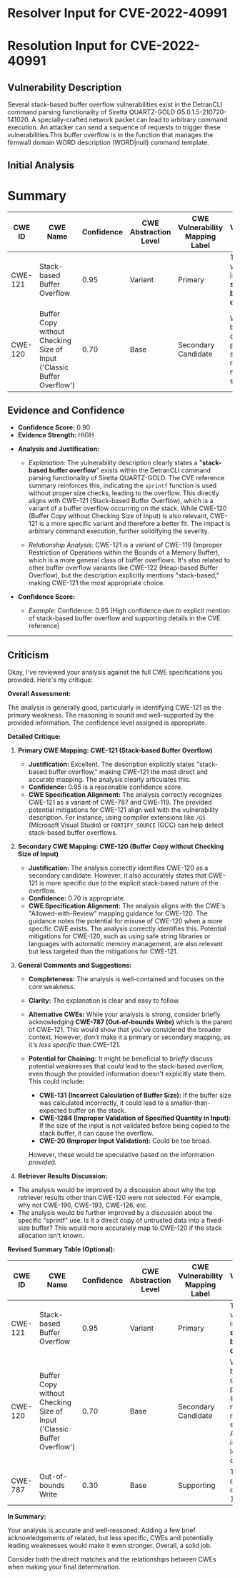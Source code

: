 # Resolver Input for CVE-2022-40991

# Resolution Input for CVE-2022-40991

## Vulnerability Description
Several stack-based buffer overflow vulnerabilities exist in the DetranCLI command parsing functionality of Siretta QUARTZ-GOLD G5.0.1.5-210720-141020. A specially-crafted network packet can lead to arbitrary command execution. An attacker can send a sequence of requests to trigger these vulnerabilities.This buffer overflow is in the function that manages the firmwall domain WORD description (WORD|null) command template.

## Initial Analysis
# Summary
| CWE ID | CWE Name | Confidence | CWE Abstraction Level | CWE Vulnerability Mapping Label | CWE-Vulnerability Mapping Notes |
|---|---|---|---|---|---|
| CWE-121 | Stack-based Buffer Overflow | 0.95 | Variant | Primary | The vulnerability is explicitly a **stack-based buffer overflow**. |
| CWE-120 | Buffer Copy without Checking Size of Input ('Classic Buffer Overflow') | 0.70 | Base | Secondary Candidate | While a buffer overflow is present, the stack-based nature is more specific. |

## Evidence and Confidence

*   **Confidence Score:** 0.90
*   **Evidence Strength:** HIGH

- **Analysis and Justification:**  
  - *Explanation:* The vulnerability description clearly states a "**stack-based buffer overflow**" exists within the DetranCLI command parsing functionality of Siretta QUARTZ-GOLD. The CVE reference summary reinforces this, indicating the `sprintf` function is used without proper size checks, leading to the overflow. This directly aligns with CWE-121 (Stack-based Buffer Overflow), which is a variant of a buffer overflow occurring on the stack. While CWE-120 (Buffer Copy without Checking Size of Input) is also relevant, CWE-121 is a more specific variant and therefore a better fit. The impact is arbitrary command execution, further solidifying the severity.

  - *Relationship Analysis:* CWE-121 is a variant of CWE-119 (Improper Restriction of Operations within the Bounds of a Memory Buffer), which is a more general class of buffer overflows. It's also related to other buffer overflow variants like CWE-122 (Heap-based Buffer Overflow), but the description explicitly mentions "stack-based," making CWE-121 the most appropriate choice.

- **Confidence Score:**  
  - *Example:* Confidence: 0.95 (High confidence due to explicit mention of stack-based buffer overflow and supporting details in the CVE reference)

---

## Criticism
Okay, I've reviewed your analysis against the full CWE specifications you provided. Here's my critique:

**Overall Assessment:**

The analysis is generally good, particularly in identifying CWE-121 as the primary weakness. The reasoning is sound and well-supported by the provided information. The confidence level assigned is appropriate.

**Detailed Critique:**

1.  **Primary CWE Mapping: CWE-121 (Stack-based Buffer Overflow)**

    *   **Justification:** Excellent. The description explicitly states "stack-based buffer overflow," making CWE-121 the most direct and accurate mapping. The analysis clearly articulates this.
    *   **Confidence:** 0.95 is a reasonable confidence score.
    *   **CWE Specification Alignment:** The analysis correctly recognizes CWE-121 as a variant of CWE-787 and CWE-119. The provided potential mitigations for CWE-121 align well with the vulnerability description. For instance, using compiler extensions like `/GS` (Microsoft Visual Studio) or `FORTIFY_SOURCE` (GCC) can help detect stack-based buffer overflows.

2.  **Secondary CWE Mapping: CWE-120 (Buffer Copy without Checking Size of Input)**

    *   **Justification:** The analysis correctly identifies CWE-120 as a secondary candidate. However, it also accurately states that CWE-121 is more specific due to the explicit stack-based nature of the overflow.
    *   **Confidence:** 0.70 is appropriate.
    *   **CWE Specification Alignment:**  The analysis aligns with the CWE's "Allowed-with-Review" mapping guidance for CWE-120.  The guidance notes the potential for misuse of CWE-120 when a more specific CWE exists.  The analysis correctly identifies this. Potential mitigations for CWE-120, such as using safe string libraries or languages with automatic memory management, are also relevant but less targeted than the mitigations for CWE-121.

3.  **General Comments and Suggestions:**

    *   **Completeness:** The analysis is well-contained and focuses on the core weakness.
    *   **Clarity:** The explanation is clear and easy to follow.
    *   **Alternative CWEs:** While your analysis is strong, consider briefly acknowledging **CWE-787 (Out-of-bounds Write)** which is the parent of CWE-121. This would show that you've considered the broader context. However, *don't* make it a primary or secondary mapping, as it's *less specific* than CWE-121.

    *   **Potential for Chaining:**  It might be beneficial to *briefly* discuss potential weaknesses that *could* lead to the stack-based overflow, even though the provided information doesn't explicitly state them. This could include:
        *   **CWE-131 (Incorrect Calculation of Buffer Size):**  If the buffer size was calculated incorrectly, it could lead to a smaller-than-expected buffer on the stack.
        *   **CWE-1284 (Improper Validation of Specified Quantity in Input):** If the size of the input is not validated before being copied to the stack buffer, it can cause the overflow.
        *   **CWE-20 (Improper Input Validation):** Could be too broad.

        However, these would be speculative based on the information *provided*.

4. **Retriever Results Discussion:**

*   The analysis would be improved by a discussion about why the top retriever results other than CWE-120 were not selected. For example, why not CWE-190, CWE-193, CWE-126, etc.
*   The analysis would be further improved by a discussion about the specific "sprintf" use. Is it a direct copy of untrusted data into a fixed-size buffer? This would more accurately map to CWE-120 if the stack allocation isn't known.

**Revised Summary Table (Optional):**

| CWE ID | CWE Name | Confidence | CWE Abstraction Level | CWE Vulnerability Mapping Label | CWE-Vulnerability Mapping Notes |
|---|---|---|---|---|---|
| CWE-121 | Stack-based Buffer Overflow | 0.95 | Variant | Primary | The vulnerability is explicitly a **stack-based buffer overflow**. |
| CWE-120 | Buffer Copy without Checking Size of Input ('Classic Buffer Overflow') | 0.70 | Base | Secondary Candidate | While a buffer overflow is present, the stack-based nature is more specific. Also, *sprintf* is a code-level root cause. |
| CWE-787 | Out-of-bounds Write | 0.30 | Base | Supporting | This is the direct parent of CWE-121. |

**In Summary:**

Your analysis is accurate and well-reasoned. Adding a few brief acknowledgements of related, but less specific, CWEs and potentially leading weaknesses would make it even stronger. Overall, a solid job.

Consider both the direct matches and the relationships between CWEs
when making your final determination.
        